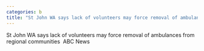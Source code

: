 ```yaml
---
categories: b
title: "St John WA says lack of volunteers may force removal of ambulances from regional communities  ABC News"
---
```

St John WA says lack of volunteers may force removal of ambulances from regional communities&nbsp;&nbsp;ABC News